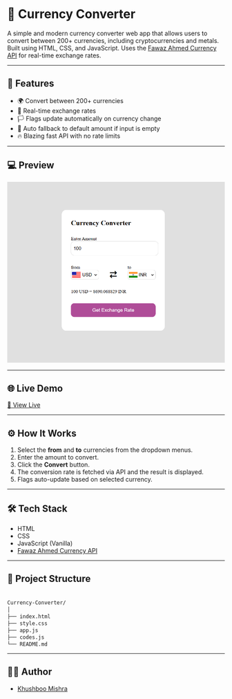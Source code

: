 
# 💱 Currency Converter

A simple and modern currency converter web app that allows users to convert between 200+ currencies, including cryptocurrencies and metals. Built using HTML, CSS, and JavaScript. Uses the [Fawaz Ahmed Currency API](https://github.com/fawazahmed0/currency-api) for real-time exchange rates.

---

## 🚀 Features

- 🌍 Convert between 200+ currencies
- 🔁 Real-time exchange rates
- 🏳️ Flags update automatically on currency change
- 🧮 Auto fallback to default amount if input is empty
- 🔥 Blazing fast API with no rate limits

---

## 💻 Preview

![Currency Converter Preview](./screenshot.png)

---

## 🌐 Live Demo

[🔗 View Live](<img width="950" height="788" alt="Screenshot 2025-08-05 105118" src="https://github.com/user-attachments/assets/c54ad518-993e-482b-b72b-2298a0142282" />)
  

---

## ⚙️ How It Works

1. Select the **from** and **to** currencies from the dropdown menus.
2. Enter the amount to convert.
3. Click the **Convert** button.
4. The conversion rate is fetched via API and the result is displayed.
5. Flags auto-update based on selected currency.

---

## 🛠️ Tech Stack

- HTML
- CSS
- JavaScript (Vanilla)
- [Fawaz Ahmed Currency API](https://github.com/fawazahmed0/currency-api)

---

## 📂 Project Structure

```

Currency-Converter/
│
├── index.html
├── style.css
├── app.js
├── codes.js
└── README.md

```

---

## 👩‍💻 Author

- [Khushboo Mishra](https://github.com/mishra-khushboo)



